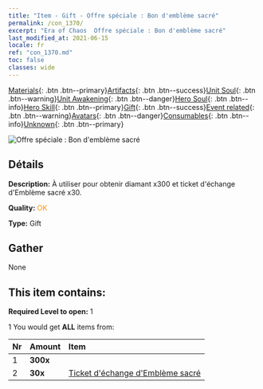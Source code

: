 ```yaml
---
title: "Item - Gift - Offre spéciale : Bon d'emblème sacré"
permalink: /con_1370/
excerpt: "Era of Chaos  Offre spéciale : Bon d'emblème sacré"
last_modified_at: 2021-06-15
locale: fr
ref: "con_1370.md"
toc: false
classes: wide
---
```

 [Materials](/ItemsFR/){: .btn .btn--primary}[Artifacts](/ItemsFR/Artifacts/){: .btn .btn--success}[Unit Soul](/ItemsFR/UnitSoul/){: .btn .btn--warning}[Unit Awakening](/ItemsFR/UnitAwakening/){: .btn .btn--danger}[Hero Soul](/ItemsFR/HeroSoul/){: .btn .btn--info}[Hero Skill](/ItemsFR/HeroSkill/){: .btn .btn--primary}[Gift](/ItemsFR/Gift/){: .btn .btn--success}[Event related](/ItemsFR/Events/){: .btn .btn--warning}[Avatars](/ItemsFR/Avatars/){: .btn .btn--danger}[Consumables](/ItemsFR/Consumables/){: .btn .btn--info}[Unknown](/ItemsFR/Unknown/){: .btn .btn--primary}

 ![Offre spéciale : Bon d'emblème sacré](/images/t/i_906047.png)

## Détails
 **Description:** À utiliser pour obtenir diamant x300 et ticket d'échange d'Emblème sacré x30.

 **Quality:** <span style="color: #FF8C00">OK</span>

 **Type:** Gift

## Gather

  None

## This item contains:

 **Required Level to open:** 1

 1 You would get **ALL** items  from:

  | Nr | Amount |     Item    |
  |:---|:-------|:------------|
  | 1 |  **300x** | <i class="fas fa-gem"/> |  | 
  | 2 |  **30x** | [Ticket d'échange d'Emblème sacré](/ItemsFR/con_513/) |  | 

